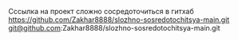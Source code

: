 Сссылка на проект сложно сосредоточиться в гитхаб
https://github.com/Zakhar8888/slozhno-sosredotochitsya-main.git
git@github.com:Zakhar8888/slozhno-sosredotochitsya-main.git

